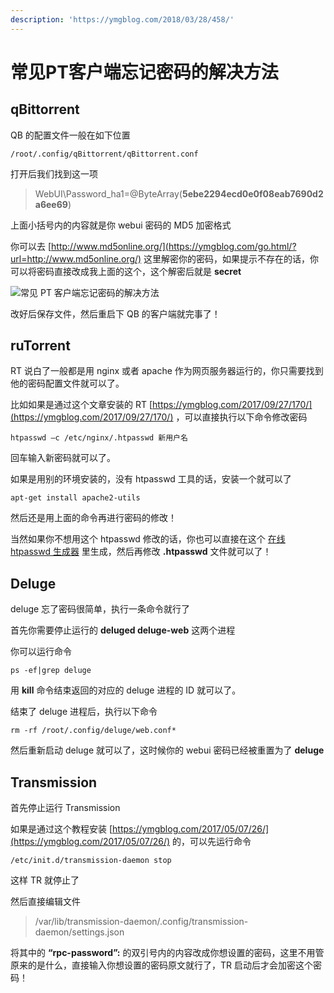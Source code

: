 ```yaml
---
description: 'https://ymgblog.com/2018/03/28/458/'
---
```


# 常见PT客户端忘记密码的解决方法

## qBittorrent

QB 的配置文件一般在如下位置

```text
/root/.config/qBittorrent/qBittorrent.conf
```

打开后我们找到这一项

> WebUI\Password\_ha1=@ByteArray\(**5ebe2294ecd0e0f08eab7690d2a6ee69**\)

上面小括号内的内容就是你 webui 密码的 MD5 加密格式

你可以去 [http://www.md5online.org/](https://ymgblog.com/go.html/?url=http://www.md5online.org/) 这里解密你的密码，如果提示不存在的话，你可以将密码直接改成我上面的这个，这个解密后就是 **secret** 

![&#x5E38;&#x89C1; PT &#x5BA2;&#x6237;&#x7AEF;&#x5FD8;&#x8BB0;&#x5BC6;&#x7801;&#x7684;&#x89E3;&#x51B3;&#x65B9;&#x6CD5;](https://pic.ymgblog.com/images/wp/ymgblog_com/458-1.png)

改好后保存文件，然后重启下 QB 的客户端就完事了！

## ruTorrent

RT 说白了一般都是用 nginx 或者 apache 作为网页服务器运行的，你只需要找到他的密码配置文件就可以了。

比如如果是通过这个文章安装的 RT [https://ymgblog.com/2017/09/27/170/](https://ymgblog.com/2017/09/27/170/) ，可以直接执行以下命令修改密码

```text
htpasswd –c /etc/nginx/.htpasswd 新用户名
```

回车输入新密码就可以了。

如果是用别的环境安装的，没有 htpasswd 工具的话，安装一个就可以了

```text
apt-get install apache2-utils
```

然后还是用上面的命令再进行密码的修改！

当然如果你不想用这个 htpasswd 修改的话，你也可以直接在这个 [在线 htpasswd 生成器](https://ymgblog.com/go.html/?url=http://tool.oschina.net/htpasswd) 里生成，然后再修改 **.htpasswd** 文件就可以了！

## Deluge

deluge 忘了密码很简单，执行一条命令就行了

首先你需要停止运行的 **deluged deluge-web** 这两个进程

你可以运行命令

```text
ps -ef|grep deluge
```

用 **kill** 命令结束返回的对应的 deluge 进程的 ID 就可以了。

结束了 deluge 进程后，执行以下命令

```text
rm -rf /root/.config/deluge/web.conf*
```

然后重新启动 deluge 就可以了，这时候你的 webui 密码已经被重置为了 **deluge**

## Transmission



首先停止运行 Transmission

如果是通过这个教程安装 [https://ymgblog.com/2017/05/07/26/](https://ymgblog.com/2017/05/07/26/) 的，可以先运行命令

```text
/etc/init.d/transmission-daemon stop
```

这样 TR 就停止了

然后直接编辑文件

> /var/lib/transmission-daemon/.config/transmission-daemon/settings.json

将其中的 **“rpc-password”:** 的双引号内的内容改成你想设置的密码，这里不用管原来的是什么，直接输入你想设置的密码原文就行了，TR 启动后才会加密这个密码！

